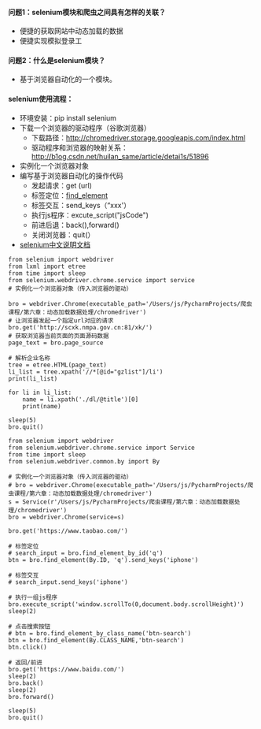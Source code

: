 #### 问题1：selenium模块和爬虫之间具有怎样的关联？
* 便捷的获取网站中动态加载的数据
* 便捷实现模拟登录工
#### 问题2：什么是selenium模块？
* 基于浏览器自动化的一个模块。

#### selenium使用流程：
* 环境安装：pip install selenium
* 下载一个浏览器的驱动程序（谷歌浏览器）
    * 下载路径：http://chromedriver.storage.googleapis.com/index.html
    * 驱动程序和浏览器的映射关系：http://b1og.csdn.net/huilan_same/article/detai1s/51896
* 实例化一个浏览器对象
* 编写基于浏览器自动化的操作代码
    * 发起请求：get (url)
    * 标签定位：[find_element](https://selenium-python-zh.readthedocs.io/en/latest/locating-elements.html)
    * 标签交互：send_keys（“xxx'）
    * 执行js程序：excute_script("jsCode")
    * 前进后退：back(),forward()
    * 关闭浏览器：quit(）
* [selenium中文说明文档](https://selenium-python-zh.readthedocs.io/en/latest/index.html)


```
from selenium import webdriver
from lxml import etree
from time import sleep
from selenium.webdriver.chrome.service import service
# 实例化一个浏览器对象（传入浏览器的驱动）

bro = webdriver.Chrome(executable_path='/Users/js/PycharmProjects/爬虫课程/第六章：动态加载数据处理/chromedriver')
# 让浏览器发起一个指定url对应的请求
bro.get('http://scxk.nmpa.gov.cn:81/xk/')
# 获取浏览器当前页面的页面源码数据
page_text = bro.page_source

# 解析企业名称
tree = etree.HTML(page_text)
li_list = tree.xpath('//*[@id="gzlist"]/li')
print(li_list)

for li in li_list:
    name = li.xpath('./dl/@title')[0]
    print(name)

sleep(5)
bro.quit()
```


```
from selenium import webdriver
from selenium.webdriver.chrome.service import Service
from time import sleep
from selenium.webdriver.common.by import By

# 实例化一个浏览器对象（传入浏览器的驱动）
# bro = webdriver.Chrome(executable_path='/Users/js/PycharmProjects/爬虫课程/第六章：动态加载数据处理/chromedriver')
s = Service(r'/Users/js/PycharmProjects/爬虫课程/第六章：动态加载数据处理/chromedriver')
bro = webdriver.Chrome(service=s)

bro.get('https://www.taobao.com/')

# 标签定位
# search_input = bro.find_element_by_id('q')
btn = bro.find_element(By.ID, 'q').send_keys('iphone')

# 标签交互
# search_input.send_keys('iphone')

# 执行一组js程序
bro.execute_script('window.scrollTo(0,document.body.scrollHeight)')
sleep(2)

# 点击搜索按钮
# btn = bro.find_element_by_class_name('btn-search')
btn = bro.find_element(By.CLASS_NAME,'btn-search')
btn.click()

# 返回/前进
bro.get('https://www.baidu.com/')
sleep(2)
bro.back()
sleep(2)
bro.forward()

sleep(5)
bro.quit()
```
